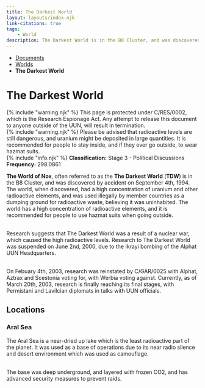 ```yaml
---
title: The Darkest World
layout: layouts/index.njk
link-citations: true
tags:
    - World
description: The Darkest World is in the B8 Cluster, and was discovered by accident on September 4th, 1994
---
```

<nav class="text-sm breadcrumbs mb-5">
    <ul>
        <li><a href="/docs">Documents</a></li>
        <li><a href="/docs/world">Worlds</a></li>
        <li><b>The Darkest World</b></li>
    </ul>
</nav>
<div class="text-center"><h1>The Darkest World</h1></div>

<div class="grid gap-5 mb-5">
<div class="alert alert-error shadow-lg">
    <div>
        {% include "warning.njk" %}
        <span>
            This page is protected under C/RES/0002, which is the Research Espionage Act. Any attempt to release this document to anyone outside of the UUN, will result in termination.
        </span>
    </div>
</div>

<div class="alert alert-warning shadow-lg">
    <div>
        {% include "warning.njk" %}
        <span>
            Please be advised that radioactive levels are still dangerous, and uranium might be deposited in large quantities. It is recommended for people to stay inside, and if they ever go outside, to wear hazmat suits. 
        </span>
    </div>
</div>

<div class="alert shadow-lg slate-color">
    <div>
        {% include "info.njk" %}
        <span>
            <b>Classification:</b> <span class="text-amber-400">Stage 3 - Political Discussions</span><br>
            <b>Frequency:</b> 298.0861
        </span>
    </div>
</div>
</div>

**The World of Nox**, often referred to as the **The Darkest World** (**TDW**) is in the B8 Cluster, and was discovered by accident on September 4th, 1994. The world, when discovered, had a high concentration of uranium and other radioactive elements, and was used illegally by member countries as a dumping ground for radioactive waste, believing it was uninhabited. The world has a high concentration of radioactive elements, and it is recommended for people to use hazmat suits when going outside.<br><br>

Research suggests that The Darkest World was a result of a nuclear war, which caused the high radioactive levels. Research to The Darkest World was suspended on June 2nd, 2000, due to the Ikrayi bombing of the Alphat UUN Headquarters.<br><br>

On Febuary 4th, 2003, research was reinstated by C/GAR/0025 with Alphat, Aztrax and Scestonia voting for, with Werbia voting against. Currently, as of March 20th, 2003, research is finally reaching its final stages, with Permistani and Lavilcian diplomats in talks with UUN officials.

## Locations

### Aral Sea
The Aral Sea is a near-dried up lake which is the least radioactive part of the planet. It was used as a base of operations due to its near radio silence and desert environment which was used as camouflage.<br><br>

The base was deep underground, and layered with frozen CO2, and has advanced security measures to prevent raids.